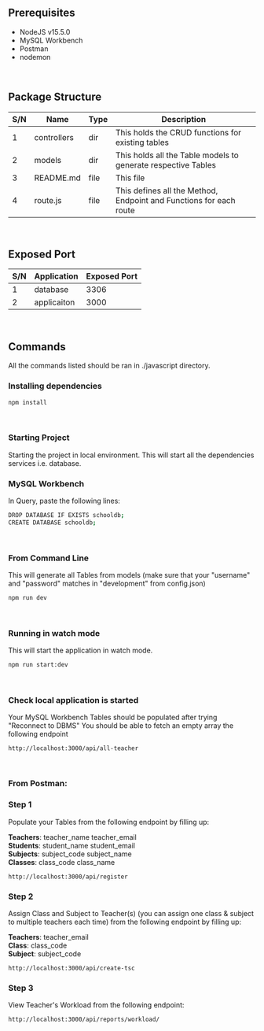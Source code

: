## Prerequisites
- NodeJS v15.5.0
- MySQL Workbench
- Postman
- nodemon

<br>

## Package Structure
| S/N | Name | Type | Description |
|-----|------|------|-------------|
| 1 | controllers | dir | This holds the CRUD functions for existing tables |
| 2 | models | dir | This holds all the Table models to generate respective Tables  |
| 3 | README.md | file | This file |
| 4 | route.js | file | This defines all the Method, Endpoint and Functions for each route |

<br>

## Exposed Port
| S/N | Application | Exposed Port |
|-----|-------------|--------------|
| 1 | database | 3306 |
| 2 | applicaiton | 3000 |

<br>

## Commands
All the commands listed should be ran in ./javascript directory.

### Installing dependencies
```bash
npm install
```

<br>

### Starting Project
Starting the project in local environment.
This will start all the dependencies services i.e. database.

### MySQL Workbench
In Query, paste the following lines:
```bash
DROP DATABASE IF EXISTS schooldb;
CREATE DATABASE schooldb;
```

<br>

### From Command Line
This will generate all Tables from models (make sure that your "username" and "password" matches in "development" from config.json)
```bash
npm run dev
```

<br>

### Running in watch mode
This will start the application in watch mode.
```bash
npm run start:dev
```

<br>

### Check local application is started
Your MySQL Workbench Tables should be populated after trying "Reconnect to DBMS"
You should be able to fetch an empty array the following endpoint

```
http://localhost:3000/api/all-teacher
```

<br>

### From Postman:
### Step 1
Populate your Tables from the following endpoint by filling up:

<b>Teachers</b>:
teacher_name
teacher_email
<br>
<b>Students</b>:
student_name
student_email
<br>
<b>Subjects</b>:
subject_code
subject_name
<br>
<b>Classes</b>:
class_code
class_name

```
http://localhost:3000/api/register
```
### Step 2
Assign Class and Subject to Teacher(s) (you can assign one class & subject to multiple teachers each time) from the following endpoint by filling up:

<b>Teachers</b>:
teacher_email
<br>
<b>Class</b>:
class_code
<br>
<b>Subject</b>:
subject_code

```
http://localhost:3000/api/create-tsc
```

### Step 3
View Teacher's Workload from the following endpoint:

```
http://localhost:3000/api/reports/workload/
```
